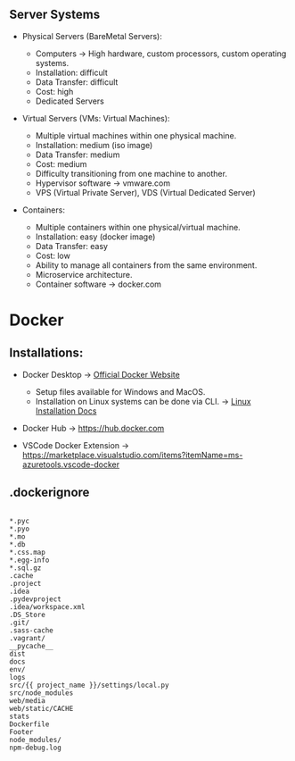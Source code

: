 ## Server Systems

* Physical Servers (BareMetal Servers):
    * Computers -> High hardware, custom processors, custom operating systems.
    * Installation: difficult
    * Data Transfer: difficult
    * Cost: high
    * Dedicated Servers

* Virtual Servers (VMs: Virtual Machines):
    * Multiple virtual machines within one physical machine.
    * Installation: medium (iso image)
    * Data Transfer: medium
    * Cost: medium
    * Difficulty transitioning from one machine to another.
    * Hypervisor software -> vmware.com
    * VPS (Virtual Private Server), VDS (Virtual Dedicated Server)

* Containers:
    * Multiple containers within one physical/virtual machine.
    * Installation: easy (docker image)
    * Data Transfer: easy
    * Cost: low
    * Ability to manage all containers from the same environment.
    * Microservice architecture.
    * Container software -> docker.com

# Docker

## Installations:

* Docker Desktop -> [Official Docker Website](https://www.docker.com/productsdocker-desktop/)
    * Setup files available for Windows and MacOS.
    * Installation on Linux systems can be done via CLI. -> [Linux Installation Docs](https://docs.docker.com/desktop/install/linux-install/)

* Docker Hub -> https://hub.docker.com

* VSCode Docker Extension -> https://marketplace.visualstudio.com/items?itemName=ms-azuretools.vscode-docker

## .dockerignore

```dockerignore

*.pyc
*.pyo
*.mo
*.db
*.css.map
*.egg-info
*.sql.gz
.cache
.project
.idea
.pydevproject
.idea/workspace.xml
.DS_Store
.git/
.sass-cache
.vagrant/
__pycache__
dist
docs
env/
logs
src/{{ project_name }}/settings/local.py
src/node_modules
web/media
web/static/CACHE
stats
Dockerfile
Footer
node_modules/
npm-debug.log

```
